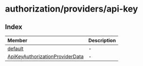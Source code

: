 # authorization/providers/api-key

## Index

| Member | Description |
| :------ | :------ |
| [default](classes/default.md) | - |
| [ApiKeyAuthorizationProviderData](interfaces/ApiKeyAuthorizationProviderData.md) | - |
